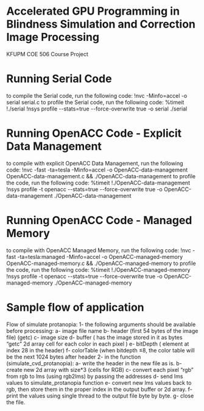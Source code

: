 # Accelerated GPU Programming in Blindness Simulation and Correction Image Processing
KFUPM COE 506 Course Project

# Running Serial Code
to compile the Serial code, run the following code:
    !nvc -Minfo=accel -o serial serial.c
to profile the Serial code, run the following code:
    %timeit !./serial
    !nsys profile --stats=true --force-overwrite true -o serial ./serial

# Running OpenACC Code - Explicit Data Management
to compile with explicit OpenACC Data Management, run the following code:
    !nvc -fast -ta=tesla -Minfo=accel -o OpenACC-data-management OpenACC-data-management.c && ./OpenACC-data-management
to profile the code, run the following code:
    %timeit !./OpenACC-data-management
    !nsys profile -t openacc --stats=true --force-overwrite true -o OpenACC-data-management ./OpenACC-data-management

# Running OpenACC Code - Managed Memory
to compile with OpenACC Managed Memory, run the following code:
    !nvc -fast -ta=tesla:managed -Minfo=accel -o OpenACC-managed-memory OpenACC-managed-memory.c && ./OpenACC-managed-memory
to profile the code, run the following code:
    %timeit !./OpenACC-managed-memory
    !nsys profile -t openacc --stats=true --force-overwrite true -o OpenACC-managed-memory ./OpenACC-managed-memory

# Sample flow of application
Flow of simulate protanopia:
1- the following arguments should be available before processing:
    a- image file name
    b- header (first 54 bytes of the image file) (getc)
    c- image size
    d- buffer ( has the image stored in it as bytes “getc” 2d array cell for each color in each pixel )
    e- bitDepth ( element at index 28 in the header)
    f- colorTable (when bitdepth ≤8, the color table will be the next 1024 bytes after header
2- in the function (simulate_cvd_protanopia):
    a- write the header in the new file as is.
    b- create new 2d array with size*3 (cells for RGB)
    c- convert each pixel “rgb” from rgb to lms (using rgb2lms) by passing the addresses
    d- send lms values to simulate_protanopia function
    e- convert new lms values back to rgb, then store them in the proper index in the output buffer or 2d array.
    f- print the values using single thread to the output file byte by byte.
    g- close the file.
